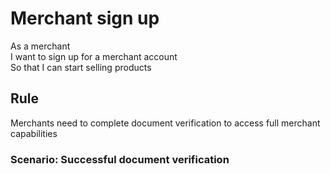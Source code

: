# Merchant sign up

As a merchant  
I want to sign up for a merchant account  
So that I can start selling products

## Rule

Merchants need to complete document verification to access full merchant capabilities

### Scenario: Successful document verification

